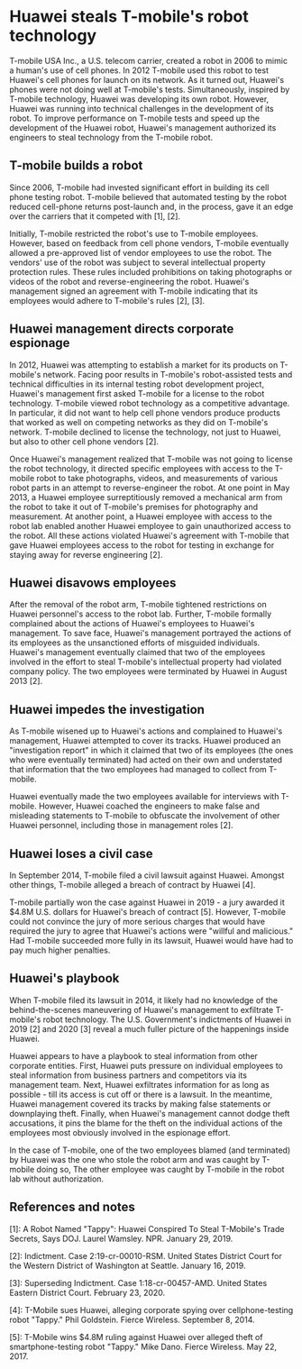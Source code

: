 # Huawei steals T-mobile's robot technology
T-mobile USA Inc., a U.S. telecom carrier, created a robot in 2006 to mimic a human's use of cell phones.
In 2012 T-mobile used this robot to test Huawei's cell phones for launch on its network.
As it turned out, Huawei's phones were not doing well at T-mobile's tests.
Simultaneously, inspired by T-mobile technology, Huawei was developing its own robot.
However, Huawei was running into technical challenges in the development of its robot.
To improve performance on T-mobile tests and speed up the development of the Huawei robot, Huawei's management authorized its engineers to steal technology from the T-mobile robot.

## T-mobile builds a robot
Since 2006, T-mobile had invested significant effort in building its cell phone testing robot.
T-mobile believed that automated testing by the robot reduced cell-phone returns post-launch and, in the process, gave it an edge over the carriers that it competed with \[1\], \[2\].

Initially, T-mobile restricted the robot's use to T-mobile employees.
However, based on feedback from cell phone vendors, T-mobile eventually allowed a pre-approved list of vendor employees to use the robot.
The vendors' use of the robot was subject to several intellectual property protection rules.
These rules included prohibitions on taking photographs or videos of the robot and reverse-engineering the robot.
Huawei's management signed an agreement with T-mobile indicating that its employees would adhere to T-mobile's rules \[2\], \[3\]. 

## Huawei management directs corporate espionage
In 2012, Huawei was attempting to establish a market for its products on T-mobile's network. Facing poor results in T-mobile's robot-assisted tests and technical difficulties in its internal testing robot development project, Huawei's management first asked T-mobile for a license to the robot technology. 
T-mobile viewed robot technology as a competitive advantage.
In particular, it did not want to help cell phone vendors produce products that worked as well on competing networks as they did on T-mobile's network.
T-mobile declined to license the technology, not just to Huawei, but also to other cell phone vendors \[2\].

Once Huawei's management realized that T-mobile was not going to license the robot technology, it directed specific employees with access to the T-mobile robot to take photographs, videos, and measurements of various robot parts in an attempt to reverse-engineer the robot.
At one point in May 2013, a Huawei employee surreptitiously removed a mechanical arm from the robot to take it out of T-mobile's premises for photography and measurement.
At another point, a Huawei employee with access to the robot lab enabled another Huawei employee to gain unauthorized access to the robot.
All these actions violated Huawei's agreement with T-mobile that gave Huawei employees access to the robot for testing in exchange for staying away for reverse engineering \[2\].

## Huawei disavows employees
After the removal of the robot arm, T-mobile tightened restrictions on Huawei personnel's access to the robot lab.
Further, T-mobile formally complained about the actions of Huawei's employees to Huawei's management.
To save face, Huawei's management portrayed the actions of its employees as the unsanctioned efforts of misguided individuals.
Huawei's management eventually claimed that two of the employees involved in the effort to steal T-mobile's intellectual property had violated company policy.
The two employees were terminated by Huawei in August 2013 \[2\].

## Huawei impedes the investigation
As T-mobile wisened up to Huawei's actions and complained to Huawei's management, Huawei attempted to cover its tracks.
Huawei produced an "investigation report" in which it claimed that two of its employees (the ones who were eventually terminated) had acted on their own and understated that information that the two employees had managed to collect from T-mobile.

Huawei eventually made the two employees available for interviews with T-mobile.
However, Huawei coached the engineers to make false and misleading statements to T-mobile to obfuscate the involvement of other Huawei personnel, including those in management roles \[2\].

## Huawei loses a civil case
In September 2014, T-mobile filed a civil lawsuit against Huawei.
Amongst other things, T-mobile alleged a breach of contract by Huawei \[4\].

T-mobile partially won the case against Huawei in 2019 - a jury awarded it $4.8M U.S. dollars for Huawei's breach of contract \[5\].
However, T-mobile could not convince the jury of more serious charges that would have required the jury to agree that Huawei's actions were "willful and malicious."
Had T-mobile succeeded more fully in its lawsuit, Huawei would have had to pay much higher penalties.

## Huawei's playbook
When T-mobile filed its lawsuit in 2014, it likely had no knowledge of the behind-the-scenes maneuvering of Huawei's management to exfiltrate T-mobile's robot technology.
The U.S. Government's indictments of Huawei in 2019 \[2\] and 2020 \[3\] reveal a much fuller picture of the happenings inside Huawei.

Huawei appears to have a playbook to steal information from other corporate entities. 
First, Huawei puts pressure on individual employees to steal information from business partners and competitors via its management team.
Next, Huawei exfiltrates information for as long as possible - till its access is cut off or there is a lawsuit.
In the meantime, Huawei management covered its tracks by making false statements or downplaying theft.
Finally, when Huawei's management cannot dodge theft accusations, it pins the blame for the theft on the individual actions of the employees most obviously involved in the espionage effort.

In the case of T-mobile, one of the two employees blamed (and terminated) by Huawei was the one who stole the robot arm and was caught by T-mobile doing so,
The other employee was caught by T-mobile in the robot lab without authorization.

## References and notes
\[1\]: A Robot Named "Tappy": Huawei Conspired To Steal T-Mobile's Trade Secrets, Says DOJ. Laurel Wamsley. NPR. January 29, 2019.

\[2\]: Indictment. Case 2:19-cr-00010-RSM. United States District Court for the Western District of Washington at Seattle. January 16, 2019.

\[3\]: Superseding Indictment. Case 1:18-cr-00457-AMD. United States Eastern District Court. February 23, 2020.

\[4\]: T-Mobile sues Huawei, alleging corporate spying over cellphone-testing robot "Tappy." Phil Goldstein. Fierce Wireless. September 8, 2014.

\[5\]: T-Mobile wins $4.8M ruling against Huawei over alleged theft of smartphone-testing robot "Tappy." Mike Dano. Fierce Wireless. May 22, 2017.
